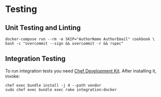 # Testing

## Unit Testing and Linting

```
docker-compose run --rm -e SKIP="AuthorName AuthorEmail" cookbook \
bash -c "overcommit --sign && overcommit -r && rspec"
```

## Integration Testing

To run integration tests you need [Chef Development Kit](https://downloads.chef.io/chefdk).
After installing it, invoke:

```
chef exec bundle install -j 4 --path vendor
sudo chef exec bundle exec rake integration:docker
```
